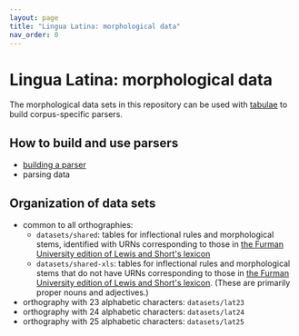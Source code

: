 ```yaml
---
layout: page
title: "Lingua Latina: morphological data"
nav_order: 0
---
```


# Lingua Latina: morphological data

The morphological data sets in this repository can be used with [tabulae](https://github.com/neelsmith/tabulae) to build corpus-specific parsers.


## How to build and use parsers

- [building a parser](./building/)
- parsing data

## Organization of data sets

- common to all orthographies:
    - `datasets/shared`: tables for inflectional rules and morphological stems, identified with URNs corresponding to those in [the Furman University edition of Lewis and Short's lexicon](http://folio2.furman.edu/lewis-short/index.html)
    - `datasets/shared-xls`: tables for inflectional rules and morphological stems that do not have URNs corresponding to those in [the Furman University edition of Lewis and Short's lexicon](http://folio2.furman.edu/lewis-short/index.html). (These are primarily proper nouns and adjectives.)
- orthography with 23 alphabetic characters: `datasets/lat23`
- orthography with 24 alphabetic characters: `datasets/lat24`
- orthography with 25 alphabetic characters: `datasets/lat25`

